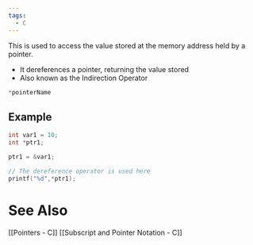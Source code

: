 ```yaml
---
tags:
  - C
---
```

This is used to access the value stored at the memory address held by a pointer.
- It dereferences a pointer, returning the value stored
- Also known as the Indirection Operator
```c showlinenumbers
*pointerName
```

## Example
```c showlinenumbers
int var1 = 10;
int *ptr1;

ptr1 = &var1;

// The dereference operator is used here
printf("%d",*ptr1);
```

# See Also
[[Pointers - C]]
[[Subscript and Pointer Notation - C]]